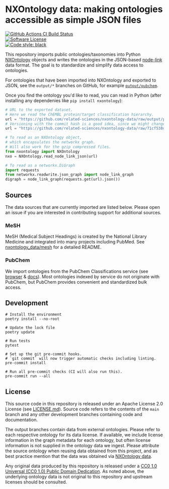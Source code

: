 # NXOntology data: making ontologies accessible as simple JSON files

[![GitHub Actions CI Build Status](https://img.shields.io/github/workflow/status/related-sciences/nxontology/Build/main?label=actions&style=for-the-badge&logo=github&logoColor=white)](https://github.com/related-sciences/nxontology/actions)  
[![Software License](https://img.shields.io/github/license/related-sciences/nxontology?style=for-the-badge&logo=Apache&logoColor=white)](https://github.com/related-sciences/nxontology/blob/main/LICENSE)  
[![Code style: black](https://img.shields.io/badge/code%20style-black-000000.svg?style=for-the-badge&logo=Python&logoColor=white)](https://github.com/psf/black)  

This repository imports public ontologies/taxonomies into Python [NXOntology](https://github.com/related-sciences/nxontology) objects
and writes the ontologies in the JSON-based [node-link](https://networkx.org/documentation/stable/reference/readwrite/generated/networkx.readwrite.json_graph.node_link_graph.html) data format.
The goal is to standardize and simplify data access to ontologies.

For ontologies that have been imported into NXOntology and exported to JSON,
see the `output/*` branches on GitHub,
for example [`output/pubchem`](https://github.com/related-sciences/nxontology-data/tree/output/pubchem).

Once you find the ontology you'd like to read,
you can read in Python
(after installing any dependenies like `pip install nxontology`):

```py
# URL to the exported dataset.
# Here we read the ChEMBL protein/target classification hierarchy.
url = "https://github.com/related-sciences/nxontology-data/raw/output/pubchem/087_chembl_target_tree.json"
# Versioning with the commit hash is a good idea, since we might change the branch structure where data is stored.
url = "https://github.com/related-sciences/nxontology-data/raw/71cf538dc5c258ada880d58663b0205b7b7f8561/087_chembl_target_tree.json"

# To read as an NXOntology object,
# which encapsulates the networkx graph.
# Will also work for the gzip compressed files.
from nxontology import NXOntology
nxo = NXOntology.read_node_link_json(url)

# To read as a networkx.DiGraph
import requests
from networkx.readwrite.json_graph import node_link_graph
digraph = node_link_graph(requests.get(url).json())
```

## Sources

The data sources that are currently imported are listed below.
Please open an issue if you are interested in contributing support for additional sources.

### MeSH

MeSH (Medical Subject Headings) is created by the National Library Medicine and integrated into many projects including PubMed.
See [nxontology_data/mesh](nxontology_data/mesh) for a detailed README.

### PubChem

We import ontologies from the PubChem Classifications service
(see [browser](https://pubchem.ncbi.nlm.nih.gov/classification/) & [docs](https://pubchem.ncbi.nlm.nih.gov/classification/docs/classification_help.html)).
Most ontologies indexed by service do not originate with PubChem,
but PubChem provides convenient and standardized bulk access.

## Development

```shell
# Install the environment
poetry install --no-root

# Update the lock file
poetry update

# Run tests
pytest

# Set up the git pre-commit hooks.
# `git commit` will now trigger automatic checks including linting.
pre-commit install

# Run all pre-commit checks (CI will also run this).
pre-commit run --all
```

## License

This source code in this repository is released under an Apache License 2.0 License
(see [LICENSE.md](LICENSE.md)).
Source code refers to the contents of the `main` branch and any other development branches containing code and documentation.

The output branches contain data from external ontologies.
Please refer to each respective ontology for its data license.
If available, we include license information in the graph metadata for each ontology,
but often license information is not supplied in the ontology data we ingest.
Please attribute the source ontology when reusing data obtained from this project,
and as best practice mention that the data was obtained via [NXOntology data](https://github.com/related-sciences/nxontology-data).

Any original data produced by this repository is released under a [CC0 1.0 Universal (CC0 1.0) Public Domain Dedication](https://creativecommons.org/publicdomain/zero/1.0/).
As noted above, the underlying ontology data is not original to this repository and upstream licenses should be consulted.
